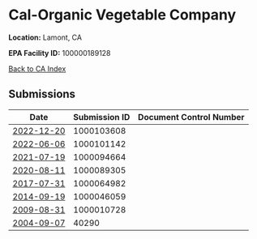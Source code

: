 # Cal-Organic Vegetable Company

**Location:** Lamont, CA

**EPA Facility ID:** 100000189128

[Back to CA Index](../../index.md)

## Submissions

| Date | Submission ID | Document Control Number |
|------|--------------|-------------------------|
| [2022-12-20](submissions/1000103608.md) | 1000103608 |  |
| [2022-06-06](submissions/1000101142.md) | 1000101142 |  |
| [2021-07-19](submissions/1000094664.md) | 1000094664 |  |
| [2020-08-11](submissions/1000089305.md) | 1000089305 |  |
| [2017-07-31](submissions/1000064982.md) | 1000064982 |  |
| [2014-09-19](submissions/1000046059.md) | 1000046059 |  |
| [2009-08-31](submissions/1000010728.md) | 1000010728 |  |
| [2004-09-07](submissions/40290.md) | 40290 |  |
